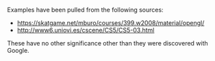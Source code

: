 Examples have been pulled from the following sources:

* https://skatgame.net/mburo/courses/399.w2008/material/opengl/
* http://www6.uniovi.es/cscene/CS5/CS5-03.html

These have no other significance other than they were discovered with Google.
